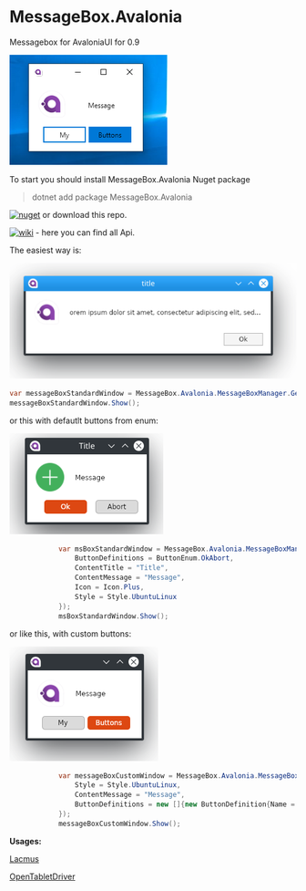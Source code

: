 # MessageBox.Avalonia

Messagebox for AvaloniaUI
for 0.9


![](Images/Capture.PNG)


To start you should install MessageBox.Avalonia Nuget package 
>   dotnet add package MessageBox.Avalonia 

[![nuget](https://img.shields.io/badge/nuget-9-lightblue)](https://www.nuget.org/packages/MessageBox.Avalonia/0.9.0)
or download this repo.

[![wiki](https://img.shields.io/badge/wiki-v%200.9-brightgreen)](https://github.com/CreateLab/MessageBox.Avalonia/wiki) - here you can find all Api.



The easiest way is:

![](Images/baseWind.png)

```cs 
var messageBoxStandardWindow = MessageBox.Avalonia.MessageBoxManager.GetMessageBoxStandardWindow("title","orem ipsum dolor sit amet, consectetur adipiscing elit, sed...");
messageBoxStandardWindow.Show();
```

or this with defautlt buttons from enum:

![](Images/Base2.png)

```cs
            var msBoxStandardWindow = MessageBox.Avalonia.MessageBoxManager.GetMessageBoxStandardWindow(new MessageBoxStandardParams{
                ButtonDefinitions = ButtonEnum.OkAbort,
                ContentTitle = "Title",
                ContentMessage = "Message",
                Icon = Icon.Plus,
                Style = Style.UbuntuLinux
            });
            msBoxStandardWindow.Show();
```

or like this, with custom buttons:

![](Images/Custom.png)

```cs
            var messageBoxCustomWindow = MessageBox.Avalonia.MessageBoxManager.GetMessageBoxCustomWindow(new MessageBoxCustomParams {
                Style = Style.UbuntuLinux,
                ContentMessage = "Message",
                ButtonDefinitions = new []{new ButtonDefinition{Name = "My"},new ButtonDefinition{Name = "Buttons",Type = ButtonType.Colored} }
            });
            messageBoxCustomWindow.Show();
```

**Usages:**

[Lacmus](https://github.com/lizaalert/lacmus)

[OpenTabletDriver](https://github.com/InfinityGhost/OpenTabletDriver/tree/c4d823a11824abec3fb0f6d4f7182610aba5c9d8)

